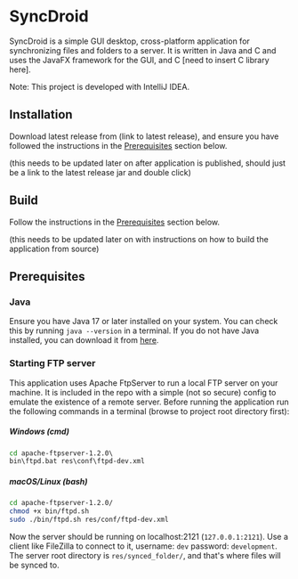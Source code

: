 # SyncDroid  

SyncDroid is a simple GUI desktop, cross-platform application for synchronizing files and folders to a server. It is written in Java and C and uses the JavaFX framework for the GUI, and C [need to insert C library here]. 

Note: This project is developed with IntelliJ IDEA.

## Installation  

Download latest release from (link to latest release), and ensure you have followed the instructions in the [Prerequisites](#prerequisites) section below.  

(this needs to be updated later on after application is published, should just be a link to the latest release jar and double click)

## Build  

Follow the instructions in the [Prerequisites](#prerequisites) section below.

(this needs to be updated later on with instructions on how to build the application from source)

## Prerequisites  

### Java  

Ensure you have Java 17 or later installed on your system. You can check this by running `java --version` in a terminal. If you do not have Java installed, you can download it from [here](https://www.oracle.com/java/technologies/downloads/).

### Starting FTP server  
This application uses Apache FtpServer to run a local FTP server on your machine. It is included in the repo with a simple (not so secure) config to emulate the existence of a remote server. Before running the application run the following commands in a terminal (browse to project root directory first):

##### Windows (cmd)  
```bat
cd apache-ftpserver-1.2.0\
bin\ftpd.bat res\conf\ftpd-dev.xml
```

##### macOS/Linux (bash)  
```bash
cd apache-ftpserver-1.2.0/
chmod +x bin/ftpd.sh
sudo ./bin/ftpd.sh res/conf/ftpd-dev.xml
```

Now the server should be running on localhost:2121 (`127.0.0.1:2121`). Use a client like FileZilla to connect to it, username: `dev` password: `development`. The server root directory is `res/synced_folder/`, and that's where files will be synced to.  